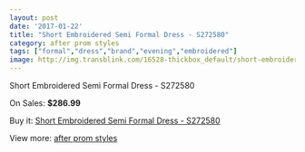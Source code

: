 ```yaml
---
layout: post
date: '2017-01-22'
title: "Short Embroidered Semi Formal Dress - S272580"
category: after prom styles
tags: ["formal","dress","brand","evening","embroidered"]
image: http://img.transblink.com/16528-thickbox_default/short-embroidered-semi-formal-dress-s272580.jpg
---
```

Short Embroidered Semi Formal Dress - S272580

On Sales: **$286.99**
<a href="https://www.transblink.com/en/after-prom-styles/5226-short-embroidered-semi-formal-dress-s272580.html"><amp-img layout="responsive" width="600" height="600" src="//img.transblink.com/16528-thickbox_default/short-embroidered-semi-formal-dress-s272580.jpg" alt="Short Embroidered Semi Formal Dress - S272580 0" /></a>
<a href="https://www.transblink.com/en/after-prom-styles/5226-short-embroidered-semi-formal-dress-s272580.html"><amp-img layout="responsive" width="600" height="600" src="//img.transblink.com/16531-thickbox_default/short-embroidered-semi-formal-dress-s272580.jpg" alt="Short Embroidered Semi Formal Dress - S272580 1" /></a>
<a href="https://www.transblink.com/en/after-prom-styles/5226-short-embroidered-semi-formal-dress-s272580.html"><amp-img layout="responsive" width="600" height="600" src="//img.transblink.com/16530-thickbox_default/short-embroidered-semi-formal-dress-s272580.jpg" alt="Short Embroidered Semi Formal Dress - S272580 2" /></a>
<a href="https://www.transblink.com/en/after-prom-styles/5226-short-embroidered-semi-formal-dress-s272580.html"><amp-img layout="responsive" width="600" height="600" src="//img.transblink.com/16529-thickbox_default/short-embroidered-semi-formal-dress-s272580.jpg" alt="Short Embroidered Semi Formal Dress - S272580 3" /></a>

Buy it: [Short Embroidered Semi Formal Dress - S272580](https://www.transblink.com/en/after-prom-styles/5226-short-embroidered-semi-formal-dress-s272580.html "Short Embroidered Semi Formal Dress - S272580")

View more: [after prom styles](https://www.transblink.com/en/55-after-prom-styles "after prom styles")